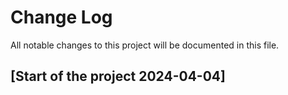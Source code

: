 # Change Log

All notable changes to this project will be documented in this file.

## [Start of the project 2024-04-04]
